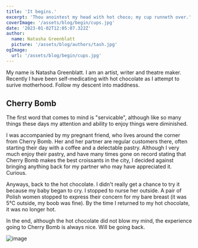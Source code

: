 ```yaml
---
title: 'It begins.'
excerpt: 'Thou anointest my head with hot choco; my cup runneth over.'
coverImage: '/assets/blog/begin/cups.jpg'
date: '2023-01-02T12:05:07.322Z'
author:
  name: Natasha Greenblatt
  picture: '/assets/blog/authors/tash.jpg'
ogImage:
  url: '/assets/blog/begin/cups.jpg'
---
```


My name is Natasha Greenblatt. I am an artist, writer and theatre maker. Recently I have been self-medicating with hot chocolate as I attempt to surive motherhood. Follow my descent into maddness.

## Cherry Bomb

The first word that comes to mind is "servicable", although like so many things these days my attention and ability to enjoy things were diminished.

I was accompanied by my pregnant friend, who lives around the corner from Cherry Bomb. Her and her partner are regular customers there, often starting their day with a coffee and a delectable pastry. Although I very much enjoy their pastry, and have many times gone on record stating that Cherry Bomb makes the best croissants in the city, I decided against bringing anything back for my partner who may have appreciated it. Curious.

Anyways, back to the hot chocolate. I didn't really get a chance to try it because my baby began to cry. I stopped to nurse her outside. A pair of Polish women stopped to express their concern for my bare breast (it was 5°C outside, my boob was fine). By the time I returned to my hot chocolate, it was no longer hot.

In the end, although the hot chocolate did not blow my mind, the experience going to Cherry Bomb is always nice. Will be going back.

![image](/assets/blog/begin/cchc.jpg)
